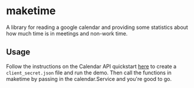 maketime
========
A library for reading a google calendar and providing some statistics about how
much time is in meetings and non-work time.

Usage
-----
Follow the instructions on the Calendar API quickstart
[here](https://developers.google.com/google-apps/calendar/quickstart/go) to
create a `client_secret.json` file and run the demo. Then call the functions in
maketime by passing in the calendar.Service and you're good to go.


